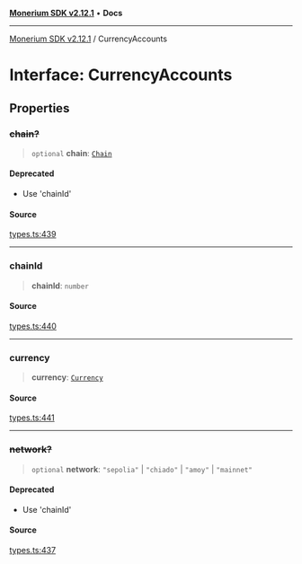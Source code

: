 [**Monerium SDK v2.12.1**](../README.md) • **Docs**

---

[Monerium SDK v2.12.1](../README.md) / CurrencyAccounts

# Interface: CurrencyAccounts

## Properties

### ~~chain?~~

> `optional` **chain**: [`Chain`](../type-aliases/Chain.md)

#### Deprecated

- Use 'chainId'

#### Source

[types.ts:439](https://github.com/monerium/js-monorepo/blob/d7b4845046d718e3ed53164705f9a159eb0876ba/packages/sdk/src/types.ts#L439)

---

### chainId

> **chainId**: `number`

#### Source

[types.ts:440](https://github.com/monerium/js-monorepo/blob/d7b4845046d718e3ed53164705f9a159eb0876ba/packages/sdk/src/types.ts#L440)

---

### currency

> **currency**: [`Currency`](../enumerations/Currency.md)

#### Source

[types.ts:441](https://github.com/monerium/js-monorepo/blob/d7b4845046d718e3ed53164705f9a159eb0876ba/packages/sdk/src/types.ts#L441)

---

### ~~network?~~

> `optional` **network**: `"sepolia"` \| `"chiado"` \| `"amoy"` \| `"mainnet"`

#### Deprecated

- Use 'chainId'

#### Source

[types.ts:437](https://github.com/monerium/js-monorepo/blob/d7b4845046d718e3ed53164705f9a159eb0876ba/packages/sdk/src/types.ts#L437)
